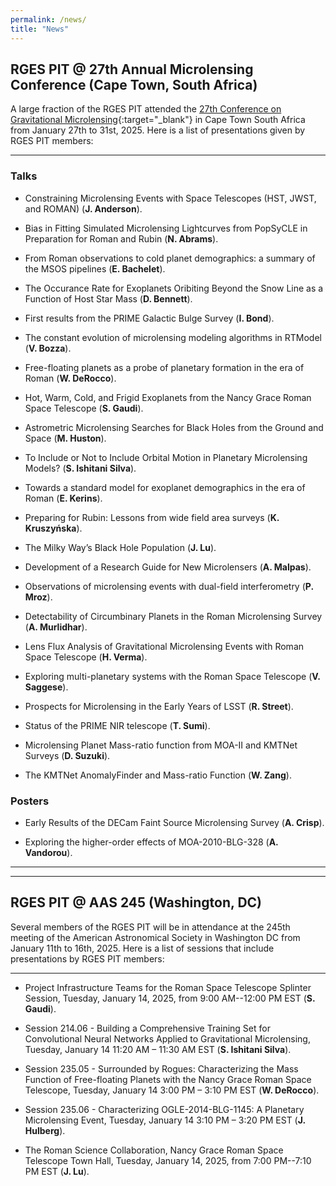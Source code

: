 ```yaml
---
permalink: /news/
title: "News"
---
```


## RGES PIT @ 27th Annual Microlensing Conference (Cape Town, South Africa)

A large fraction of the RGES PIT attended the [27th Conference on Gravitational Microlensing](https://microlensing2025.saao.ac.za/){:target="_blank"}
in Cape Town South Africa from January 27th to 31st, 2025. Here is a list of presentations given by RGES PIT members:

-------------
### Talks 

* Constraining Microlensing Events with Space Telescopes (HST, JWST, and ROMAN) (**J. Anderson**).

* Bias in Fitting Simulated Microlensing Lightcurves from PopSyCLE in Preparation for Roman and Rubin (**N. Abrams**).

* From Roman observations to cold planet demographics: a summary of the MSOS pipelines (**E. Bachelet**).

* The Occurance Rate for Exoplanets Oribiting Beyond the Snow Line as a Function of Host Star Mass (**D. Bennett**).

* First results from the PRIME Galactic Bulge Survey (**I. Bond**).

* The constant evolution of microlensing modeling algorithms in RTModel (**V. Bozza**).

* Free-floating planets as a probe of planetary formation in the era of Roman (**W. DeRocco**).

* Hot, Warm, Cold, and Frigid Exoplanets from the Nancy Grace Roman Space Telescope (**S. Gaudi**).

* Astrometric Microlensing Searches for Black Holes from the Ground and Space (**M. Huston**).

* To Include or Not to Include Orbital Motion in Planetary Microlensing Models? (**S. Ishitani Silva**).

* Towards a standard model for exoplanet demographics in the era of Roman (**E. Kerins**).

* Preparing for Rubin: Lessons from wide field area surveys (**K. Kruszyńska**).

* The Milky Way’s Black Hole Population (**J. Lu**).

* Development of a Research Guide for New Microlensers (**A. Malpas**).

* Observations of microlensing events with dual-field interferometry (**P. Mroz**).

* Detectability of Circumbinary Planets in the Roman Microlensing Survey (**A. Murlidhar**).

* Lens Flux Analysis of Gravitational Microlensing Events with Roman Space Telescope (**H. Verma**).

* Exploring multi-planetary systems with the Roman Space Telescope (**V. Saggese**).

* Prospects for Microlensing in the Early Years of LSST (**R. Street**).

* Status of the PRIME NIR telescope (**T. Sumi**).

* Microlensing Planet Mass-ratio function from MOA-II and KMTNet Surveys (**D. Suzuki**).

* The KMTNet AnomalyFinder and Mass-ratio Function (**W. Zang**).

### Posters

* Early Results of the DECam Faint Source Microlensing Survey (**A. Crisp**).

* Exploring the higher-order effects of MOA-2010-BLG-328 (**A. Vandorou**).

-------------
-------------

## RGES PIT @ AAS 245 (Washington, DC)

Several members of the RGES PIT will be in attendance at the 245th meeting of the American Astronomical Society 
in Washington DC from January 11th to 16th, 2025. Here is a list of sessions that include presentations by RGES PIT members:

-------------

* Project Infrastructure Teams for the Roman Space Telescope Splinter Session, Tuesday, January 14, 2025, 
from 9:00 AM--12:00 PM EST (**S. Gaudi**).

* Session 214.06 - Building a Comprehensive Training Set for Convolutional Neural Networks Applied 
to Gravitational Microlensing, Tuesday, January 14 11:20 AM – 11:30 AM EST (**S. Ishitani Silva**).

* Session 235.05 - Surrounded by Rogues: Characterizing the Mass Function of Free-floating Planets with 
the Nancy Grace Roman Space Telescope, Tuesday, January 14 3:00 PM – 3:10 PM EST (**W. DeRocco**).

* Session 235.06 - Characterizing OGLE-2014-BLG-1145: A Planetary Microlensing Event, Tuesday,
January 14 3:10 PM – 3:20 PM EST (**J. Hulberg**).

* The Roman Science Collaboration, Nancy Grace Roman Space Telescope Town Hall, Tuesday, January 14, 2025, 
from 7:00 PM--7:10 PM EST (**J. Lu**).
